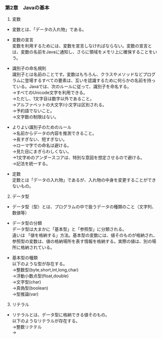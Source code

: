 
### 第2章　Javaの基本

1. 変数
* 変数とは、「データの入れ物」である。  
* 変数の宣言  
  変数を利用するためには、変数を宣言しなければならない。変数の宣言とは、変数の名前をJavaに通知し、さらに領域をメモリ上に確保することをいう。  
 
* 識別子の命名規則  
識別子とは名前のことです。変数はもちろん、クラスやメソッドなどプログラムに登場するすべての要素は、互いを認識するために何らかの名前を持っている。Javaでは、次のルールに従って、識別子を命名する。  
→すべてのUnicode文字を利用できる。  
→ただし、1文字目は数字以外であること。  
→アルファベットの大文字/小文字は区別される。  
→予約語でないこと。  
→文字数の制限はない。  
* よりよい識別子のためのルール  
→名前からデータの内容を推測できること。  
→長すぎない、短すぎない。  
→ローマ字での命名は避ける。  
→見た目にまぎらわしくない。  
→1文字めのアンダースコアは、特別な意図を想定させるので避ける。  
→記法を統一する。  
  
* 定数  
定数とは「データの入れ物」であるが、入れ物の中身を変更することができないもの。
  
2. データ型
* データ型（型）とは、プログラムの中で扱うデータの種類のこと（文字列、数値等）  

* データ型の分類  
データ型は大まかに「基本型」と「参照型」に分類される。  
違いは 「値を格納する」方法。基本型の変数には、値そのものが格納され、参照型の変数は、値の格納場所を表す情報を格納する。実際の値は、別の場所に格納されている。  
* 基本型の種類  
以下のような型が存在する。  
→整数型(byte,short,int,long,char)  
→浮動小数点型(float,double)  
→文字型(char)  
→真偽型(boolean)  
→型推論(var)  

3. リテラル
* リテラルとは、データ型に格納できる値そのもの。  
以下のようなリテラルが存在する。  
→整数リテテル  
→


